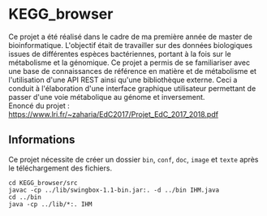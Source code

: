 # KEGG_browser

Ce projet a été réalisé dans le cadre de ma première année de master de bioinformatique. L'objectif était de travailler sur des données biologiques issues de différentes espèces bactériennes, portant à la fois sur le métabolisme et la génomique. Ce projet a permis de se familiariser avec une base de connaissances de référence en matière et de métabolisme et l'utilisation d'une API REST ainsi qu'une bibliothèque externe. Ceci a conduit à l'élaboration d'une interface graphique utilisateur permettant de passer d'une voie métabolique au génome et inversement.<br>
Enoncé du projet : https://www.lri.fr/~zaharia/EdC2017/Projet_EdC_2017_2018.pdf

## Informations

Ce projet nécessite de créer un dossier <code>bin</code>, <code>conf</code>, <code>doc</code>, <code>image</code> et <code>texte</code> après le téléchargement des fichiers.

<pre>
<code>cd KEGG_browser/src
javac -cp ../lib/swingbox-1.1-bin.jar:. -d ../bin IHM.java
cd ../bin
java -cp ../lib/*:. IHM</code>
</pre>
